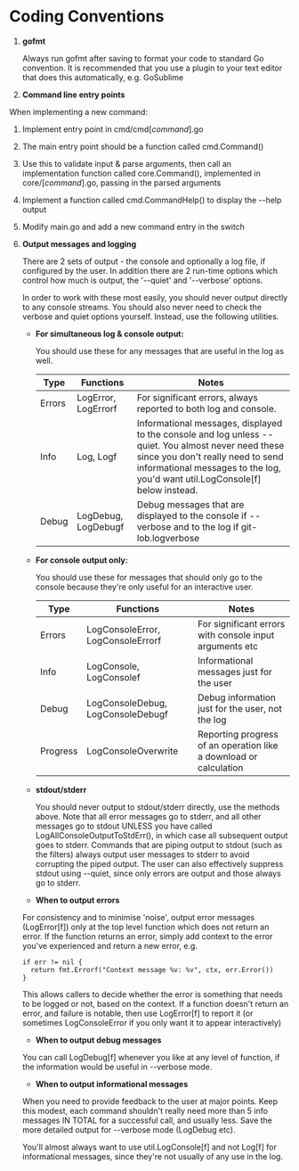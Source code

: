 # Coding Conventions #

1. **gofmt**
   
   Always run gofmt after saving to format your code to standard Go 
   convention. It is recommended that you use a plugin to your
   text editor that does this automatically, e.g. GoSublime

2. **Command line entry points**
   
  When implementing a new command:
  1. Implement entry point in cmd/cmd[*command*].go
  2. The main entry point should be a function called cmd.Command()
  3. Use this to validate input & parse arguments, then call an implementation function called core.Command(), implemented in core/[*command*].go, passing in the parsed arguments
  4. Implement a function called cmd.CommandHelp() to display the --help output
  5. Modify main.go and add a new command entry in the switch

3. **Output messages and logging**

   There are 2 sets of output - the console and optionally a log file, if
   configured by the user. In addition there are 2 run-time options which 
   control how much is output, the '--quiet' and '--verbose' options.

   In order to work with these most easily, you should never output directly
   to any console streams. You should also never need to check the verbose
   and quiet options yourself. Instead, use the following utilities.

   * **For simultaneous log & console output:**

     You should use these for any messages that are useful in the log as well. 

     | Type   | Functions           | Notes                                                           |
     |--------|---------------------|-----------------------------------------------------------------|
     | Errors | LogError, LogErrorf | For significant errors, always reported to both log and console.|
     | Info   | Log, Logf           | Informational messages, displayed to the console and log unless --quiet. You almost never need these since you don't really need to send informational messages to the log, you'd want util.LogConsole[f] below instead.|
     | Debug  | LogDebug, LogDebugf | Debug messages that are displayed to the console if --verbose and to the log if git-lob.logverbose|

   
   * **For console output only:**

     You should use these for messages that should only go to the console because they're only useful for an interactive user. 

     | Type     | Functions                         | Notes                                                           |
     |----------|-----------------------------------|-----------------------------------------------------------------|
     | Errors   | LogConsoleError, LogConsoleErrorf | For significant errors with console input arguments etc         |
     | Info     | LogConsole, LogConsolef           | Informational messages just for the user                        |
     | Debug    | LogConsoleDebug, LogConsoleDebugf | Debug information just for the user, not the log                |
     | Progress | LogConsoleOverwrite               | Reporting progress of an operation like a download or calculation|

   * **stdout/stderr**

     You should never output to stdout/stderr directly, use the methods above. Note that
     all error messages go to stderr, and all other messages go to stdout UNLESS
     you have called LogAllConsoleOutputToStdErr(), in which case all subsequent
     output goes to stderr. Commands that are piping output to stdout (such as
     the filters) always output user messages to stderr to avoid corrupting the
     piped output. The user can also effectively suppress stdout using --quiet,
     since only errors are output and those always go to stderr.

    * **When to output errors**

     For consistency and to minimise 'noise', output error messages (LogError[f]) 
     only at the top level function which does not return an error. If the function 
     returns an error, simply add context to the error you've experienced and return 
     a new error, e.g.

     ```
     if err != nil {
       return fmt.Errorf("Context message %v: %v", ctx, err.Error())
     }
     ```

     This allows callers to decide whether the error is something that needs to be
     logged or not, based on the context. If a function doesn't return an error, 
     and failure is notable, then use LogError[f] to report it (or sometimes 
     LogConsoleError if you only want it to appear interactively)

    * **When to output debug messages**

     You can call LogDebug[f] whenever you like at any level of function, if
     the information would be useful in --verbose mode.

    * **When to output informational messages**

     When you need to provide feedback to the user at major points. Keep this
     modest, each command shouldn't really need more than 5 info messages IN
     TOTAL for a successful call, and usually less. Save the more detailed 
     output for --verbose mode (LogDebug etc).

     You'll almost always want to use util.LogConsole[f] and not Log[f] for
     informational messages, since they're not usually of any use in the log.

   



